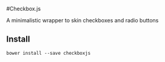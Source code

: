 #Checkbox.js

A minimalistic wrapper to skin checkboxes and radio buttons

## Install
```bower install --save checkboxjs```
